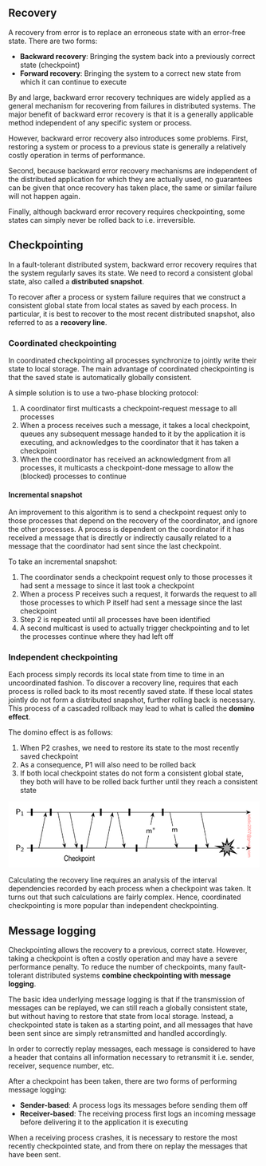 ## Recovery

A recovery from error is to replace an erroneous state with an error-free state. There are two forms:

- **Backward recovery**: Bringing the system back into a previously correct state (checkpoint)
- **Forward recovery**: Bringing the system to a correct new state from which it can continue to execute

By and large, backward error recovery techniques are widely applied as a general mechanism for recovering from failures in distributed systems. The major benefit of backward error recovery is that it is a generally applicable method independent of any specific system or process.

However, backward error recovery also introduces some problems. First, restoring a system or process to a previous state is generally a relatively costly operation in terms of performance.

Second, because backward error recovery mechanisms are independent of the distributed application for which they are actually used, no guarantees can be given that once recovery has taken place, the same or similar failure will not happen again.

Finally, although backward error recovery requires checkpointing, some states can simply never be rolled back to i.e. irreversible.

## Checkpointing

In a fault-tolerant distributed system, backward error recovery requires that the system regularly saves its state. We need to record a consistent global state, also called a **distributed snapshot**.

To recover after a process or system failure requires that we construct a consistent global state from local states as saved by each process. In particular, it is best to recover to the most recent distributed snapshot, also referred to as a **recovery line**.

### Coordinated checkpointing

In coordinated checkpointing all processes synchronize to jointly write their state to local storage. The main advantage of coordinated checkpointing is that the saved state is automatically globally consistent.

A simple solution is to use a two-phase blocking protocol:

1. A coordinator first multicasts a checkpoint-request message to all processes
2. When a process receives such a message, it takes a local checkpoint, queues any subsequent message handed to it by the application it is executing, and acknowledges to the coordinator that it has taken a checkpoint
3. When the coordinator has received an acknowledgment from all processes, it multicasts a checkpoint-done message to allow the (blocked) processes to continue

#### Incremental snapshot

An improvement to this algorithm is to send a checkpoint request only to those processes that depend on the recovery of the coordinator, and ignore the other processes. A process is dependent on the coordinator if it has received a message that is directly or indirectly causally related to a message that the coordinator had sent since the last checkpoint.

To take an incremental snapshot:

1. The coordinator sends a checkpoint request only to those processes it had sent a message to since it last took a checkpoint
2. When a process P receives such a request, it forwards the request to all those processes to which P itself had sent a message since the last checkpoint
3. Step 2 is repeated until all processes have been identified
4. A second multicast is used to actually trigger checkpointing and to let the processes continue where they had left off

### Independent checkpointing

Each process simply records its local state from time to time in an uncoordinated fashion. To discover a recovery line, requires that each process is rolled back to its most recently saved state. If these local states jointly do not form a distributed snapshot, further rolling back is necessary. This process of a cascaded rollback may lead to what is called the **domino effect**.

The domino effect is as follows:

1. When P2 crashes, we need to restore its state to the most recently saved checkpoint
2. As a consequence, P1 will also need to be rolled back
3. If both local checkpoint states do not form a consistent global state, they both will have to be rolled back further until they reach a consistent state

<img src="../assets/domino-effect.png">

Calculating the recovery line requires an analysis of the interval dependencies recorded by each process when a checkpoint was taken. It turns out that such calculations are fairly complex. Hence, coordinated checkpointing is more popular than independent checkpointing.

## Message logging

Checkpointing allows the recovery to a previous, correct state. However, taking a checkpoint is often a costly operation and may have a severe performance penalty. To reduce the number of checkpoints, many fault-tolerant distributed systems **combine checkpointing with message logging**.

The basic idea underlying message logging is that if the transmission of messages can be replayed, we can still reach a globally consistent state, but without having to restore that state from local storage. Instead, a checkpointed state is taken as a starting point, and all messages that have been sent since are simply retransmitted and handled accordingly.

In order to correctly replay messages, each message is considered to have a header that contains all information necessary to retransmit it i.e. sender, receiver, sequence number, etc.

After a checkpoint has been taken, there are two forms of performing message logging:

- **Sender-based**: A process logs its messages before sending them off
- **Receiver-based**: The receiving process first logs an incoming message before delivering it to the application it is executing

When a receiving process crashes, it is necessary to restore the most recently checkpointed state, and from there on replay the messages that have been sent.
